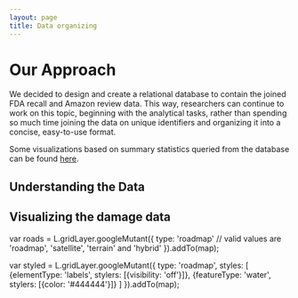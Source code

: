 ```yaml
---
layout: page
title: Data organizing
---
```


# Our Approach

We decided to design and create a relational database to contain the joined FDA recall and Amazon review data. This way, researchers can continue to work on this topic, beginning with the analytical tasks, rather than spending so much time joining the data on unique identifiers and organizing it into a concise, easy-to-use format. 

Some visualizations based on summary statistics queried from the database can be found [here](https://escience.shinyapps.io/unsafefoods).

## Understanding the Data

## Visualizing the damage data

<script src="https://maps.googleapis.com/maps/api/js?key=YOUR_API_KEY" async defer></script>
<link rel="stylesheet" href="https://unpkg.com/leaflet@1.0.3/dist/leaflet.css" />
<script src="https://unpkg.com/leaflet@1.0.3/dist/leaflet.js"></script>

<script src='https://unpkg.com/leaflet.gridlayer.googlemutant@latest/Leaflet.GoogleMutant.js'></script>

var roads = L.gridLayer.googleMutant({
    type: 'roadmap' // valid values are 'roadmap', 'satellite', 'terrain' and 'hybrid'
}).addTo(map);

var styled = L.gridLayer.googleMutant({
    type: 'roadmap',
    styles: [
        {elementType: 'labels', stylers: [{visibility: 'off'}]},
        {featureType: 'water', stylers: [{color: '#444444'}]}
    ]
}).addTo(map);
